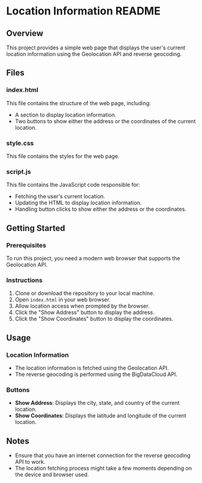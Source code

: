 # Location Information README

## Overview
This project provides a simple web page that displays the user's current location information using the Geolocation API and reverse geocoding.

## Files

### index.html
This file contains the structure of the web page, including:
- A section to display location information.
- Two buttons to show either the address or the coordinates of the current location.

### style.css
This file contains the styles for the web page.

### script.js
This file contains the JavaScript code responsible for:
- Fetching the user's current location.
- Updating the HTML to display location information.
- Handling button clicks to show either the address or the coordinates.

## Getting Started

### Prerequisites
To run this project, you need a modern web browser that supports the Geolocation API.

### Instructions
1. Clone or download the repository to your local machine.
2. Open `index.html` in your web browser.
3. Allow location access when prompted by the browser.
4. Click the "Show Address" button to display the address.
5. Click the "Show Coordinates" button to display the coordinates.

## Usage

### Location Information
- The location information is fetched using the Geolocation API.
- The reverse geocoding is performed using the BigDataCloud API.

### Buttons
- **Show Address**: Displays the city, state, and country of the current location.
- **Show Coordinates**: Displays the latitude and longitude of the current location.

## Notes
- Ensure that you have an internet connection for the reverse geocoding API to work.
- The location fetching process might take a few moments depending on the device and browser used.

